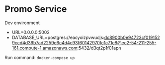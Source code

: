 # Promo Service

Dev environment

- URL=0.0.0.0:5002
- DATABASE_URL=postgres://eacyoizpvwudjs:dc8900b0e94723cf0191529ccd4d36b7ad2259e6c4d4c93f60142970fc1c71e8@ec2-54-211-255-161.compute-1.amazonaws.com:5432/d3qt2p1f01apn

Run command:
`docker-compose up`
